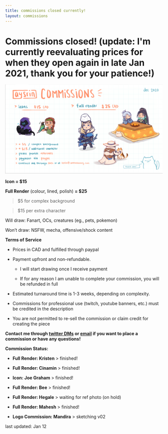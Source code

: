 ```yaml
---
title: commissions closed currently!
layout: commissions
---
```


# Commissions closed! (update: I'm currently reevaluating prices for when they open again in late Jan 2021, thank you for your patience!)

![commission examples](/assets/images/aysrin_commissions.png)

**Icon = $15**

**Full Render** (colour, lined, polish) **= $25**

> $5 for complex background

> $15 per extra character

Will draw: Fanart, OCs, creatures (eg., pets, pokemon)

Won’t draw: NSFW, mecha, offensive/shock content



**Terms of Service**

- Prices in CAD and fulfilled through paypal

- Payment upfront and non-refundable.

    - I will start drawing once I receive payment

    - If for any reason I am unable to complete your commission, you will be refunded in full

- Estimated turnaround time is 1-3 weeks, depending on complexity.

- Commissions for professional use (twitch, youtube banners, etc.) must be credited in the description

- You are not permitted to re-sell the commission or claim credit for creating the piece

**Contact me through [twitter DMs](https://twitter.com/aysrin) or [email](mailto:hello@antheakwong.com) if you want to place a commission or have any questions!**

**Commission Status:**
- **Full Render: Kristen** > finished!
- **Full Render: Cinamin** > finished!
- **Icon: Joe Graham** > finished!
- **Full Render: Bee** > finished!
- **Full Render: Hegale** > waiting for ref photo (on hold)
- **Full Render: Mahesh** > finished!

- **Logo Commission: Mandira** > sketching v02

last updated: Jan 12

